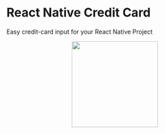 
# React Native Credit Card
Easy credit-card input for your React Native Project

<p align="center">
<img src="https://github.com/wonderfulmobileworld/React-Native-Credit-Card/blob/master/preview-ios.gif?raw=true" width=200/>
</p>
